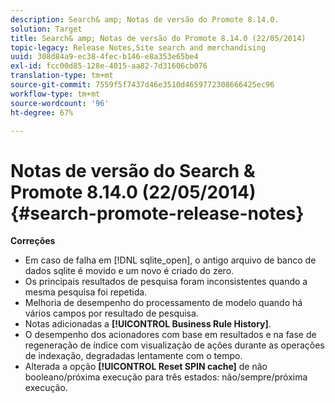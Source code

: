 ```yaml
---
description: Search& amp; Notas de versão do Promote 8.14.0.
solution: Target
title: Search& amp; Notas de versão do Promote 8.14.0 (22/05/2014)
topic-legacy: Release Notes,Site search and merchandising
uuid: 308d84a9-ec38-4fec-b146-e8a353e65be4
exl-id: fcc00d85-128e-4015-aa82-7d31606cb076
translation-type: tm+mt
source-git-commit: 7559f5f7437d46e3510d4659772308666425ec96
workflow-type: tm+mt
source-wordcount: '96'
ht-degree: 67%

---
```


# Notas de versão do Search &amp; Promote 8.14.0 (22/05/2014){#search-promote-release-notes}

**Correções**

* Em caso de falha em [!DNL sqlite_open], o antigo arquivo de banco de dados sqlite é movido e um novo é criado do zero.
* Os principais resultados de pesquisa foram inconsistentes quando a mesma pesquisa foi repetida.
* Melhoria de desempenho do processamento de modelo quando há vários campos por resultado de pesquisa.
* Notas adicionadas a **[!UICONTROL Business Rule History]**.
* O desempenho dos acionadores com base em resultados e na fase de regeneração de índice com visualização de ações durante as operações de indexação, degradadas lentamente com o tempo.
* Alterada a opção **[!UICONTROL Reset SPIN cache]** de não booleano/próxima execução para três estados: não/sempre/próxima execução.

